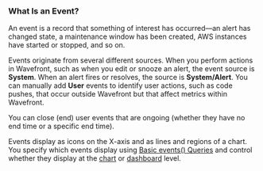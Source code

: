 ### What Is an Event?

An event is a record that something of interest has occurred&mdash;an alert has changed state,
a maintenance window has been created, AWS instances have started or stopped, and so on.

Events originate from several different sources. When you perform actions in Wavefront, such as when you edit or snooze an alert, the event source is **System**. When an alert fires or resolves, the source is **System/Alert**. You can manually add **User** events to identify user actions, such as code pushes, that occur outside Wavefront but that affect metrics within Wavefront.

You can close (end) user events that are ongoing (whether they have no end time or a specific end time).

Events display as icons on the X-axis and as lines and regions of a chart. You specify which events display using [Basic events() Queries](https://docs.wavefront.com/events_queries.html) and control whether they display at the [chart](https://docs.wavefront.com/charts_events_displaying.html) or [dashboard](https://docs.wavefront.com/charts_events_displaying.html#controlling-events-overlays) level.
